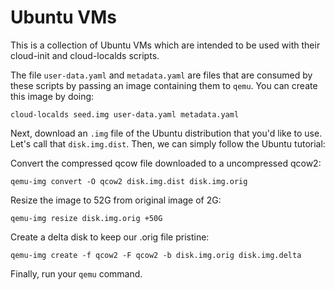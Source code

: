 # Ubuntu VMs

This is a collection of Ubuntu VMs which are intended to be used with
their cloud-init and cloud-localds scripts.

The file `user-data.yaml` and `metadata.yaml` are files that are consumed
by these scripts by passing an image containing them to `qemu`. You can create
this image by doing:
```
cloud-localds seed.img user-data.yaml metadata.yaml
```

Next, download an `.img` file of the Ubuntu distribution that you'd like to use.
Let's call that `disk.img.dist`. Then, we can simply follow the Ubuntu tutorial:

Convert the compressed qcow file downloaded to a uncompressed qcow2:
```
qemu-img convert -O qcow2 disk.img.dist disk.img.orig
```

Resize the image to 52G from original image of 2G:
```
qemu-img resize disk.img.orig +50G
```

Create a delta disk to keep our .orig file pristine:
```
qemu-img create -f qcow2 -F qcow2 -b disk.img.orig disk.img.delta
```
 
Finally, run your `qemu` command.

